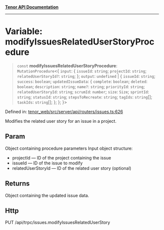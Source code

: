 [**Tenor API Documentation**](../../README.md)

***

# Variable: modifyIssuesRelatedUserStoryProcedure

> `const` **modifyIssuesRelatedUserStoryProcedure**: `MutationProcedure`\<\{ `input`: \{ `issueId`: `string`; `projectId`: `string`; `relatedUserStoryId?`: `string`; \}; `output`: `undefined` \| \{ `issueId`: `string`; `success`: `boolean`; `updatedIssueData`: \{ `complete`: `boolean`; `deleted`: `boolean`; `description`: `string`; `name?`: `string`; `priorityId`: `string`; `relatedUserStoryId`: `string`; `scrumId`: `number`; `size`: `Size`; `sprintId`: `string`; `statusId`: `string`; `stepsToRecreate`: `string`; `tagIds`: `string`[]; `taskIds`: `string`[]; \}; \}; \}\>

Defined in: [tenor\_web/src/server/api/routers/issues.ts:626](https://github.com/Apantli/Tenor/blob/551fcec623199ab0ac9668d926e7d67c9012d18e/tenor_web/src/server/api/routers/issues.ts#L626)

Modifies the related user story for an issue in a project.

## Param

Object containing procedure parameters
Input object structure:
- projectId — ID of the project containing the issue
- issueId — ID of the issue to modify
- relatedUserStoryId — ID of the related user story (optional)

## Returns

Object containing the updated issue data.

## Http

PUT /api/trpc/issues.modifyIssuesRelatedUserStory
